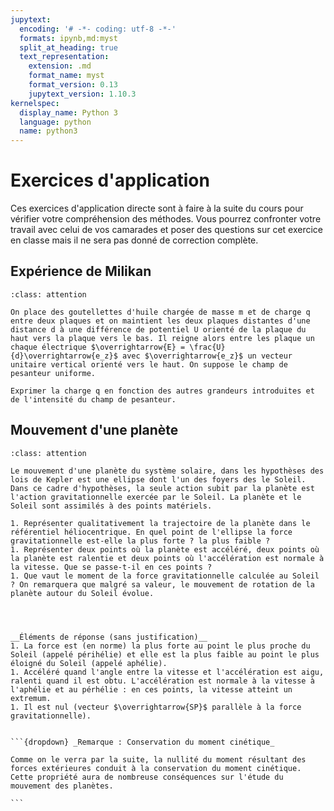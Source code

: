 ```yaml
---
jupytext:
  encoding: '# -*- coding: utf-8 -*-'
  formats: ipynb,md:myst
  split_at_heading: true
  text_representation:
    extension: .md
    format_name: myst
    format_version: 0.13
    jupytext_version: 1.10.3
kernelspec:
  display_name: Python 3
  language: python
  name: python3
---
```

# Exercices d'application

Ces exercices d'application directe sont à faire à la suite du cours pour vérifier votre compréhension des méthodes. Vous pourrez confronter votre travail avec celui de vos camarades et poser des questions sur cet exercice en classe mais il ne sera pas donné de correction complète.


## Expérience de Milikan

````{admonition} Exercice 
:class: attention

On place des goutellettes d'huile chargée de masse m et de charge q entre deux plaques et on maintient les deux plaques distantes d'une distance d à une différence de potentiel U orienté de la plaque du haut vers la plaque vers le bas. Il reigne alors entre les plaque un chaque électrique $\overrightarrow{E} = \frac{U}{d}\overrightarrow{e_z}$ avec $\overrightarrow{e_z}$ un vecteur unitaire vertical orienté vers le haut. On suppose le champ de pesanteur uniforme.

Exprimer la charge q en fonction des autres grandeurs introduites et de l'intensité du champ de pesanteur.

````

## Mouvement d'une planète

````{admonition} Exercice 
:class: attention

Le mouvement d'une planète du système solaire, dans les hypothèses des lois de Kepler est une ellipse dont l'un des foyers des le Soleil. Dans ce cadre d'hypothèses, la seule action subit par la planète est l'action gravitationnelle exercée par le Soleil. La planète et le Soleil sont assimilés à des points matériels.

1. Représenter qualitativement la trajectoire de la planète dans le référentiel héliocentrique. En quel point de l'ellipse la force gravitationnelle est-elle la plus forte ? la plus faible ?
1. Représenter deux points où la planète est accéléré, deux points où la planète est ralentie et deux points où l'accélération est normale à la vitesse. Que se passe-t-il en ces points ?
1. Que vaut le moment de la force gravitationnelle calculée au Soleil ? On remarquera que malgré sa valeur, le mouvement de rotation de la planète autour du Soleil évolue.

````
````{dropdown}
 


__Éléments de réponse (sans justification)__
1. La force est (en norme) la plus forte au point le plus proche du Soleil (appelé périhélie) et elle est la plus faible au point le plus éloigné du Soleil (appelé aphélie).
1. Accéléré quand l'angle entre la vitesse et l'accélération est aigu, ralenti quand il est obtu. L'accélération est normale à la vitesse à l'aphélie et au pérhélie : en ces points, la vitesse atteint un extremum.
1. Il est nul (vecteur $\overrightarrow{SP}$ parallèle à la force gravitationnelle).


```{dropdown} _Remarque : Conservation du moment cinétique_

Comme on le verra par la suite, la nullité du moment résultant des forces extérieures conduit à la conservation du moment cinétique. Cette propriété aura de nombreuse conséquences sur l'étude du mouvement des planètes.

```
````


